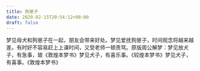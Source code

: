 ```yaml
---
title: 狗崽子
date: 2020-02-15T20:54:12+08:00
draft: false
---
```


梦见母犬和狗崽子在一起，朋友会带来好处。梦见爱抚狗崽子，时间观念将越来越差。有时好不容易赶上上课时间，又受老师一顿责骂。原版周公解梦：梦见放犬子，有急事，玻《敦煌本梦书》梦见犬子，有喜乐事。《较煌本梦书》梦见犬子，有喜事。《敦煌本梦书》